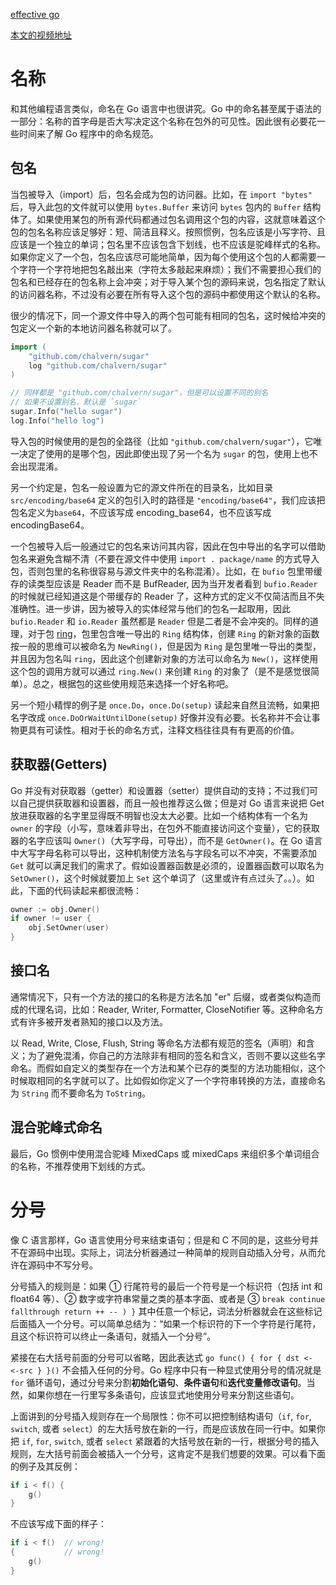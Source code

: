 [effective go](https://golang.google.cn/doc/effective_go.html)

[本文的视频地址](https://www.bilibili.com/video/av70193421/)

# 名称

和其他编程语言类似，命名在 Go 语言中也很讲究。Go 中的命名甚至属于语法的一部分：名称的首字母是否大写决定这个名称在包外的可见性。因此很有必要花一些时间来了解 Go 程序中的命名规范。

## 包名

当包被导入（import）后，包名会成为包的访问器。比如，在 `import "bytes"` 后，导入此包的文件就可以使用 `bytes.Buffer` 来访问 `bytes` 包内的 `Buffer` 结构体了。如果使用某包的所有源代码都通过包名调用这个包的内容，这就意味着这个包的包名名称应该足够好：短、简洁且释义。按照惯例，包名应该是小写字符、且应该是一个独立的单词；包名里不应该包含下划线，也不应该是驼峰样式的名称。如果你定义了一个包，包名应该尽可能地简单，因为每个使用这个包的人都需要一个字符一个字符地把包名敲出来（字符太多敲起来麻烦）；我们不需要担心我们的包名和已经存在的包名称上会冲突；对于导入某个包的源码来说，包名指定了默认的访问器名称，不过没有必要在所有导入这个包的源码中都使用这个默认的名称。

很少的情况下，同一个源文件中导入的两个包可能有相同的包名，这时候给冲突的包定义一个新的本地访问器名称就可以了。

```go
import (
	"github.com/chalvern/sugar"
	log "github.com/chalvern/sugar"
)

// 同样都是 "github.com/chalvern/sugar"，但是可以设置不同的别名
// 如果不设置别名，默认是 `sugar`
sugar.Info("hello sugar")
log.Info("hello log")
```

导入包的时候使用的是包的全路径（比如 `"github.com/chalvern/sugar"`），它唯一决定了使用的是哪个包，因此即使出现了另一个名为 `sugar` 的包，使用上也不会出现混淆。

另一个约定是，包名一般设置为它的源文件所在的目录名，比如目录 `src/encoding/base64` 定义的包引入时的路径是 `"encoding/base64"`，我们应该把包名定义为`base64`，不应该写成 encoding_base64，也不应该写成 encodingBase64。

一个包被导入后一般通过它的包名来访问其内容，因此在包中导出的名字可以借助包名来避免含糊不清（不要在源文件中使用 `import . package/name` 的方式导入包，否则包里的名称很容易与源文件夹中的名称混淆）。比如，在 `bufio` 包里带缓存的读类型应该是 Reader 而不是 BufReader, 因为当开发者看到 `bufio.Reader` 的时候就已经知道这是个带缓存的 Reader 了，这种方式的定义不仅简洁而且不失准确性。进一步讲，因为被导入的实体经常与他们的包名一起取用，因此 `bufio.Reader` 和 `io.Reader` 虽然都是 `Reader` 但是二者是不会冲突的。同样的道理，对于包 [ring](https://golang.google.cn/pkg/container/ring/)，包里包含唯一导出的 `Ring` 结构体，创建 `Ring` 的新对象的函数按一般的思维可以被命名为 `NewRing()`，但是因为 `Ring` 是包里唯一导出的类型，并且因为包名叫 `ring`，因此这个创建新对象的方法可以命名为 `New()`，这样使用这个包的调用方就可以通过 `ring.New()` 来创建 `Ring` 的对象了（是不是感觉很简单）。总之，根据包的这些使用规范来选择一个好名称吧。


另一个短小精悍的例子是 `once.Do`，`once.Do(setup)` 读起来自然且流畅，如果把名字改成 `once.DoOrWaitUntilDone(setup)` 好像并没有必要。长名称并不会让事物更具有可读性。相对于长的命名方式，注释文档往往具有有更高的价值。

## 获取器(Getters)

Go 并没有对获取器（getter）和设置器（setter）提供自动的支持；不过我们可以自己提供获取器和设置器，而且一般也推荐这么做；但是对 Go 语言来说把 Get 放进获取器的名字里显得既不明智也没太大必要。比如一个结构体有一个名为 `owner` 的字段（小写，意味着非导出，在包外不能直接访问这个变量），它的获取器的名字应该叫 `Owner()`（大写字母，可导出），而不是 `GetOwner()`。在 Go 语言中大写字母名称可以导出，这种机制使方法名与字段名可以不冲突，不需要添加 `Get` 就可以满足我们的需求了。假如设置器函数是必须的，设置器函数可以取名为 `SetOwner()`，这个时候就要加上 `Set` 这个单词了（这里或许有点过头了。。）。如此，下面的代码读起来都很流畅：

```go
owner := obj.Owner()
if owner != user {
    obj.SetOwner(user)
}
```

## 接口名

通常情况下，只有一个方法的接口的名称是方法名加 "er" 后缀，或者类似构造而成的代理名词，比如：Reader, Writer, Formatter, CloseNotifier 等。这种命名方式有许多被开发者熟知的接口以及方法。

以 Read, Write, Close, Flush, String 等命名方法都有规范的签名（声明）和含义；为了避免混淆，你自己的方法除非有相同的签名和含义，否则不要以这些名字命名。而假如自定义的类型存在一个方法和某个已存的类型的方法功能相似，这个时候取相同的名字就可以了。比如假如你定义了一个字符串转换的方法，直接命名为 `String` 而不要命名为 `ToString`。


## 混合驼峰式命名

最后，Go 惯例中使用混合驼峰 MixedCaps 或 mixedCaps 来组织多个单词组合的名称，不推荐使用下划线的方式。


# 分号

像 C 语言那样，Go 语言使用分号来结束语句；但是和 C 不同的是，这些分号并不在源码中出现。实际上，词法分析器通过一种简单的规则自动插入分号，从而允许在源码中不写分号。

分号插入的规则是：如果 ① 行尾符号的最后一个符号是一个标识符（包括 int 和 float64 等）、② 数字或字符串常量之类的基本字面、或者是 ③  `break continue fallthrough return ++ -- ) }` 其中任意一个标记，词法分析器就会在这些标记后面插入一个分号。可以简单总结为：“如果一个标识符的下一个字符是行尾符，且这个标识符可以终止一条语句，就插入一个分号”。

紧接在右大括号前面的分号可以省略，因此表达式 `go func() { for { dst <- <-src } }()` 不会插入任何的分号。Go 程序中只有一种显式使用分号的情况就是 `for` 循环语句，通过分号来分割**初始化语句**、**条件语句**和**迭代变量修改语句**。当然，如果你想在一行里写多条语句，应该显式地使用分号来分割这些语句。

上面讲到的分号插入规则存在一个局限性：你不可以把控制结构语句（`if`, `for`, `switch`, 或者 `select`）的左大括号放在新的一行，而是应该放在同一行中。如果你把 `if`, `for`, `switch`, 或者 `select` 紧跟着的大括号放在新的一行，根据分号的插入规则，左大括号前面会被插入一个分号，这肯定不是我们想要的效果。可以看下面的例子及其反例：

```go
if i < f() {
    g()
}
```

不应该写成下面的样子：

```go
if i < f()  // wrong!
{           // wrong!
    g()
}
```
